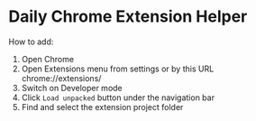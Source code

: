 # Daily Chrome Extension Helper

How to add:
1. Open Chrome
2. Open Extensions menu from settings or by this URL chrome://extensions/
3. Switch on Developer mode
4. Click `Load unpacked` button under the navigation bar
5. Find and select the extension project folder
